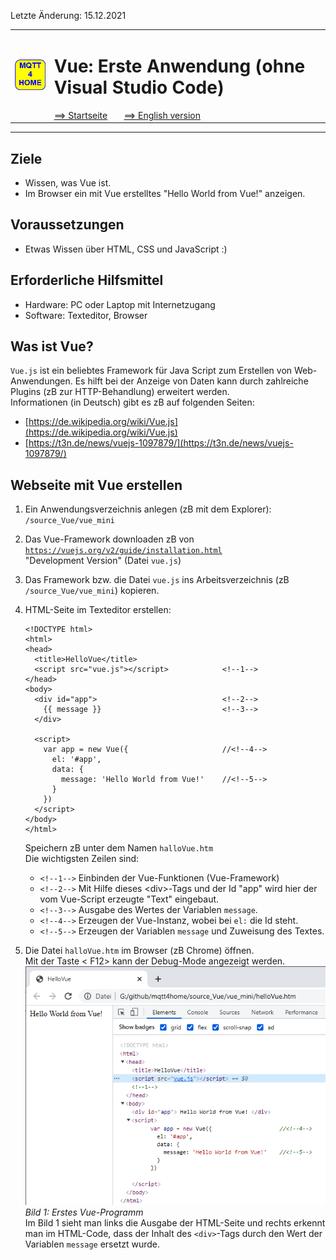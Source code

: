 Letzte &Auml;nderung: 15.12.2021 <a name="up"></a>   
<table><tr><td><img src="./images/mqtt4home_96.png"></img></td><td>
<h1>Vue: Erste Anwendung (ohne Visual Studio Code)</h1>
<a href="../../LIESMICH.md">==> Startseite</a> &nbsp; &nbsp; &nbsp; 
<a href="./README.md">==> English version</a> &nbsp; &nbsp; &nbsp; 
</td></tr></table><hr>
  
## Ziele
* Wissen, was Vue ist.   
* Im Browser ein mit Vue erstelltes "Hello World from Vue!" anzeigen.   
   

## Voraussetzungen
* Etwas Wissen &uuml;ber HTML, CSS und JavaScript :)

## Erforderliche Hilfsmittel
* Hardware: PC oder Laptop mit Internetzugang
* Software: Texteditor, Browser

## Was ist Vue?
`Vue.js` ist ein beliebtes Framework f&uuml;r Java Script zum Erstellen von Web-Anwendungen. Es hilft bei der Anzeige von Daten kann durch zahlreiche Plugins (zB zur HTTP-Behandlung) erweitert werden.   
Informationen (in Deutsch) gibt es zB auf folgenden Seiten:   
* [https://de.wikipedia.org/wiki/Vue.js](https://de.wikipedia.org/wiki/Vue.js)   
* [https://t3n.de/news/vuejs-1097879/](https://t3n.de/news/vuejs-1097879/)   
   
## Webseite mit Vue erstellen
1. Ein Anwendungsverzeichnis anlegen (zB mit dem Explorer):   
   `/source_Vue/vue_mini`   

2. Das Vue-Framework downloaden zB von [`https://vuejs.org/v2/guide/installation.html`](https://vuejs.org/v2/guide/installation.html)   
"Development Version" (Datei `vue.js`)   

3.  Das Framework bzw. die Datei `vue.js` ins Arbeitsverzeichnis (zB `/source_Vue/vue_mini`) kopieren.   

4. HTML-Seite im Texteditor erstellen:   
   ```   
   <!DOCTYPE html>
   <html>
   <head>
     <title>HelloVue</title>
     <script src="vue.js"></script>            <!--1-->
   </head>
   <body>
     <div id="app">                            <!--2-->
       {{ message }}                           <!--3-->
     </div>

     <script>
       var app = new Vue({                     //<!--4-->
         el: '#app',
         data: {
           message: 'Hello World from Vue!'    //<!--5-->
         }
       })
     </script>
   </body>
   </html>
   ```   
   Speichern zB unter dem Namen `halloVue.htm`   
   Die wichtigsten Zeilen sind:   
   * `<!--1-->` Einbinden der Vue-Funktionen (Vue-Framework)   
   * `<!--2-->` Mit Hilfe dieses &lt;div&gt;-Tags und der Id "app" wird hier der vom Vue-Script erzeugte "Text" eingebaut.   
   * `<!--3-->` Ausgabe des Wertes der Variablen `message`.   
   * `<!--4-->` Erzeugen der Vue-Instanz, wobei bei `el:` die Id steht.   
   * `<!--5-->` Erzeugen der Variablen `message` und Zuweisung des Textes.   

5. Die Datei `halloVue.htm` im Browser (zB Chrome) &ouml;ffnen.   
   Mit der Taste &lt; F12&gt; kann der Debug-Mode angezeigt werden.   
   ![Erstes Vue-Programm](./images/210915_HelloVue1.png "Erstes Vue-Programm")   
   _Bild 1: Erstes Vue-Programm_   
   Im Bild 1 sieht man links die Ausgabe der HTML-Seite und rechts erkennt man im HTML-Code, dass der Inhalt des `<div>`-Tags durch den Wert der Variablen `message` ersetzt wurde.   
